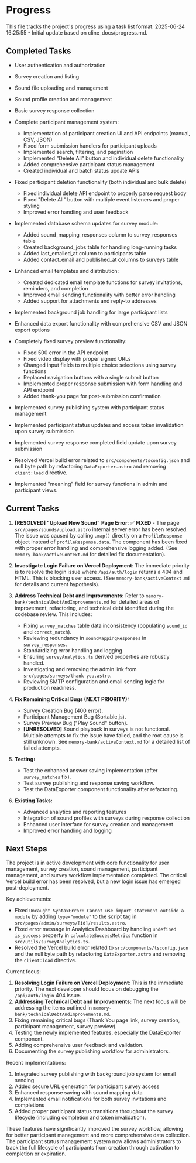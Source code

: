 # Progress

This file tracks the project's progress using a task list format.
2025-06-24 16:25:55 - Initial update based on cline_docs/progress.md.

## Completed Tasks

- User authentication and authorization
- Survey creation and listing
- Sound file uploading and management
- Sound profile creation and management
- Basic survey response collection
- Complete participant management system:
  - Implementation of participant creation UI and API endpoints (manual, CSV, JSON)
  - Fixed form submission handlers for participant uploads
  - Implemented search, filtering, and pagination
  - Implemented "Delete All" button and individual delete functionality
  - Added comprehensive participant status management
  - Created individual and batch status update APIs
- Fixed participant deletion functionality (both individual and bulk delete)
  - Fixed individual delete API endpoint to properly parse request body
  - Fixed "Delete All" button with multiple event listeners and proper styling
  - Improved error handling and user feedback
- Implemented database schema updates for survey module:
  - Added sound_mapping_responses column to survey_responses table
  - Created background_jobs table for handling long-running tasks
  - Added last_emailed_at column to participants table
  - Added contact_email and published_at columns to surveys table
- Enhanced email templates and distribution:
  - Created dedicated email template functions for survey invitations, reminders, and completion
  - Improved email sending functionality with better error handling
  - Added support for attachments and reply-to addresses
- Implemented background job handling for large participant lists
- Enhanced data export functionality with comprehensive CSV and JSON export options
- Completely fixed survey preview functionality:
  - Fixed 500 error in the API endpoint
  - Fixed video display with proper signed URLs
  - Changed input fields to multiple choice selections using survey functions
  - Replaced navigation buttons with a single submit button
  - Implemented proper response submission with form handling and API endpoint
  - Added thank-you page for post-submission confirmation
- Implemented survey publishing system with participant status management
- Implemented participant status updates and access token invalidation upon survey submission
- Implemented survey response completed field update upon survey submission

- Resolved Vercel build error related to `src/components/tsconfig.json` and null byte path by refactoring `DataExporter.astro` and removing `client:load` directive.
- Implemented "meaning" field for survey functions in admin and participant views.

## Current Tasks

1.  **[RESOLVED] "Upload New Sound" Page Error**: ✅ **FIXED** - The page `src/pages/sounds/upload.astro` internal server error has been resolved. The issue was caused by calling `.map()` directly on a `ProfileResponse` object instead of `profileResponse.data`. The component has been fixed with proper error handling and comprehensive logging added. (See `memory-bank/activeContext.md` for detailed fix documentation).

2.  **Investigate Login Failure on Vercel Deployment**: The immediate priority is to resolve the login issue where `/api/auth/login` returns a 404 and HTML. This is blocking user access. (See `memory-bank/activeContext.md` for details and current hypothesis).

3.  **Address Technical Debt and Improvements:** Refer to `memory-bank/technicalDebtAndImprovements.md` for detailed areas of improvement, refactoring, and technical debt identified during the codebase review. This includes:
    *   Fixing `survey_matches` table data inconsistency (populating `sound_id` and `correct_match`).
    *   Reviewing redundancy in `soundMappingResponses` in `survey_responses`.
    *   Standardizing error handling and logging.
    *   Ensuring `surveyAnalytics.ts` derived properties are robustly handled.
    *   Investigating and removing the admin link from `src/pages/surveys/thank-you.astro`.
    *   Reviewing SMTP configuration and email sending logic for production readiness.

4.  **Fix Remaining Critical Bugs (NEXT PRIORITY):**
    *   Survey Creation Bug (400 error).
    *   Participant Management Bug (Sortable.js).
    *   Survey Preview Bug ("Play Sound" button).
    *   **[UNRESOLVED]** Sound playback in surveys is not functional. Multiple attempts to fix the issue have failed, and the root cause is still unknown. See `memory-bank/activeContext.md` for a detailed list of failed attempts.

5.  **Testing:**
    *   Test the enhanced answer saving implementation (after `survey_matches` fix).
    *   Test survey publishing and response saving workflow.
    *   Test the DataExporter component functionality after refactoring.

6.  **Existing Tasks:**
    *   Advanced analytics and reporting features
    *   Integration of sound profiles with surveys during response collection
    *   Enhanced user interface for survey creation and management
    *   Improved error handling and logging

## Next Steps

The project is in active development with core functionality for user management, survey creation, sound management, participant management, and survey workflow implementation completed. The critical Vercel build error has been resolved, but a new login issue has emerged post-deployment.

Key achievements:
- Fixed `Uncaught SyntaxError: Cannot use import statement outside a module` by adding `type="module"` to the script tag in `src/pages/admin/surveys/[id]/results.astro`.
- Fixed error message in Analytics Dashboard by handling `undefined` `is_success` property in `calculateSuccessMetrics` function in `src/utils/surveyAnalytics.ts`.
- Resolved the Vercel build error related to `src/components/tsconfig.json` and the null byte path by refactoring `DataExporter.astro` and removing the `client:load` directive.

Current focus:
1.  **Resolving Login Failure on Vercel Deployment**: This is the immediate priority. The next developer should focus on debugging the `/api/auth/login` 404 issue.
2.  **Addressing Technical Debt and Improvements:** The next focus will be addressing the items outlined in `memory-bank/technicalDebtAndImprovements.md`.
3.  Fixing remaining critical bugs (Thank You page link, survey creation, participant management, survey preview).
4.  Testing the newly implemented features, especially the DataExporter component.
5.  Adding comprehensive user feedback and validation.
6.  Documenting the survey publishing workflow for administrators.

Recent implementations:
1. Integrated survey publishing with background job system for email sending
2. Added secure URL generation for participant survey access
3. Enhanced response saving with sound mapping data
4. Implemented email notifications for both survey invitations and completions
5. Added proper participant status transitions throughout the survey lifecycle (including completion and token invalidation).

These features have significantly improved the survey workflow, allowing for better participant management and more comprehensive data collection. The participant status management system now allows administrators to track the full lifecycle of participants from creation through activation to completion or expiration.